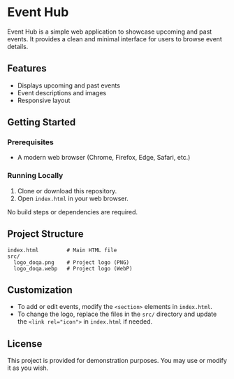 # Event Hub

Event Hub is a simple web application to showcase upcoming and past events. It provides a clean and minimal interface for users to browse event details.

## Features
- Displays upcoming and past events
- Event descriptions and images
- Responsive layout

## Getting Started

### Prerequisites
- A modern web browser (Chrome, Firefox, Edge, Safari, etc.)

### Running Locally
1. Clone or download this repository.
2. Open `index.html` in your web browser.

No build steps or dependencies are required.

## Project Structure
```
index.html         # Main HTML file
src/
  logo_doqa.png    # Project logo (PNG)
  logo_doqa.webp   # Project logo (WebP)
```

## Customization
- To add or edit events, modify the `<section>` elements in `index.html`.
- To change the logo, replace the files in the `src/` directory and update the `<link rel="icon">` in `index.html` if needed.

## License
This project is provided for demonstration purposes. You may use or modify it as you wish.
